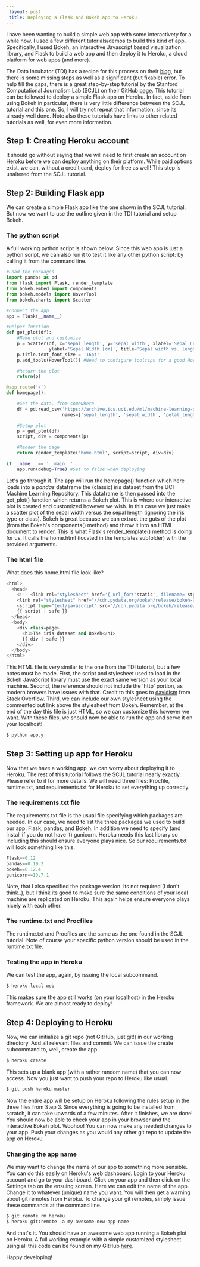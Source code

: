 ```yaml
---
 layout: post
 title: Deploying a Flask and Bokeh app to Heroku
---
```



I have been wanting to build a simple web app with some interactivety for a while now. I used a few different tutorials/demos to build this kind of app. Specifically, I used Bokeh, an interactive Javascript based visualization library, and Flask to build a web app and then deploy it to Heroku, a cloud platform for web apps (and more). 

The Data Incubator (TDI) has a recipe for this process on their [blog](https://blog.thedataincubator.com/2015/09/painlessly-deploying-data-apps-with-bokeh-flask-and-heroku/), but there is some missing steps as well as a significant (but fixable) error. To help fill the gaps, there is a great step-by-step tutorial by the Stanford Computational Journalism Lab (SCJL) on their GitHub [page](https://github.com/datademofun/heroku-basic-flask). This tutorial can be followed to deploy a simple Flask app on Heroku. In fact, aside from using Bokeh in particular, there is very little difference between the SCJL tutorial and this one. So, I will try not repeat that information, since its already well done. Note also these tutorials have links to other related tutorials as well, for even more information. 

## Step 1: Creating Heroku account

It should go without saying that we will need to first create an account on [Heroku](https://www.heroku.com/home) before we can deploy anything on their platform. While paid options exist, we can, without a credit card, deploy 
for free as well! This step is unaltered from the SCJL tutorial.

## Step 2: Building Flask app

We can create a simple Flask app like the one shown in the SCJL tutorial. But now we want to use the outline given in the TDI tutorial and setup Bokeh. 

### The python script

A full working python script is shown below. Since this web app is just a python script, we can also run it to test it like any other python script: by calling it from the command line. 


```python
#Load the packages
import pandas as pd
from flask import Flask, render_template
from bokeh.embed import components 
from bokeh.models import HoverTool
from bokeh.charts import Scatter

#Connect the app
app = Flask(__name__)

#Helper function
def get_plot(df):
    #Make plot and customize
    p = Scatter(df, x='sepal_length', y='sepal_width', xlabel='Sepal Length [cm]', 
                ylabel='Sepal Width [cm]', title='Sepal width vs. length')
    p.title.text_font_size = '16pt'
    p.add_tools(HoverTool()) #Need to configure tooltips for a good HoverTool

    #Return the plot
    return(p)

@app.route('/')
def homepage():

    #Get the data, from somewhere
    df = pd.read_csv('https://archive.ics.uci.edu/ml/machine-learning-databases/iris/iris.data', 
                     names=['sepal_length', 'sepal_width', 'petal_length', 'petal_width', 'class'])

    #Setup plot    
    p = get_plot(df)
    script, div = components(p)

    #Render the page
    return render_template('home.html', script=script, div=div)    

if __name__ == '__main__':
    app.run(debug=True) #Set to false when deploying
```

Let's go through it. The app will run the homepage() function which here loads into a *pandas* dataframe the (classic) iris dataset from the UCI Machine Learning Repository. This dataframe is then passed into the get_plot() function which returns a Bokeh plot. This is where our interactive plot is created and customized however we wish. In this case we just make a scatter plot of the sepal width versus the sepal length (ignoring the iris type or class). Bokeh is great because we can extract the guts of the plot (from the Bokeh's components() method) and throw it into an HTML document to render. This is what Flask's render_template() method is doing for us. It calls the home.html (located in the templates subfolder) with the provided arguments. 

### The html file

What does this home.html file look like?


```python
<html>
  <head>
    <!-- <link rel="stylesheet" href='{ url_for('static', filename='style.css')}' type="text/css" /> -->
    <link rel="stylesheet" href="//cdn.pydata.org/bokeh/release/bokeh-0.12.4.min.css" type="text/css" />
    <script type="text/javascript" src="//cdn.pydata.org/bokeh/release/bokeh-0.12.4.min.js"></script>
    {{ script | safe }}
  </head>
  <body>
    <div class=page>
      <h1>The iris dataset and Bokeh</h1>
      {{ div | safe }}
    </div>
  </body>
</html>
```

This HTML file is very similar to the one from the TDI tutorial, but a few notes must be made. First, the script and stylesheet used to load in the Bokeh JavaScript library must use the exact same version as your local machine. Second, the reference should not include the 'http' portion, as modern browers have issues with that. Credit to this goes to [davidism](https://stackoverflow.com/a/33452391/6477651) from Stack Overflow. Third, we can include our own stylesheet using the commented out link above the stylesheet from Bokeh. Remember, at the end of the day this file is just HTML, so we can customize this however we want. With these files, we should now be able to run the app and serve it on your localhost! 


```python
$ python app.y
```

## Step 3: Setting up app for Heroku

Now that we have a working app, we can worry about deploying it to Heroku. The rest of this tutorial follows the SCJL tutorial nearly exactly. Please refer to it for more details. We will need three files: Procfile, runtime.txt, and requirements.txt for Heroku to set everything up correctly. 

### The requirements.txt file

The requirements.txt file is the usual file specifying which packages are needed. In our case, we need to list the three packages we used to build our app: Flask, pandas, and Bokeh. In addition we need to specify (and install if you do not have it) gunicorn. Heroku needs this last library so including this should ensure everyone plays nice. So our requirements.txt will look something like this.


```python
Flask==0.12
pandas==0.19.2
bokeh==0.12.4
gunicorn==19.7.1
```

Note, that I also specified the package version. Its not required (I don't think..), but I think its good to make sure the same conditions of your local machine are replicated on Heroku. This again helps ensure everyone plays nicely with each other. 

### The runtime.txt and Procfiles

The runtime.txt and Procfiles are the same as the one found in the SCJL tutorial. Note of course your specific python version should be used in the runtime.txt file. 

### Testing the app in Heroku

We can test the app, again, by issuing the local subcommand.


```python
$ heroku local web
```

This makes sure the app still works (on your localhost) in the Heroku framework. We are almost ready to deploy!

## Step 4: Deploying to Heroku

Now, we can initialize a git repo (not GitHub, just git!) in our working directory. Add all relevant files and commit. We can issue the create subcommand to, well, create the app. 


```python
$ heroku create
```

This sets up a blank app (with a rather random name) that you can now access. Now you just want to push your repo to Heroku like usual.


```python
$ git push heroku master
```

Now the entire app will be setup on Heroku following the rules setup in the three files from Step 3. Since everything is going to be installed from scratch, it can take upwards of a few minutes. After it finishes, we are done! You should now be able to check your app in your browser and the interactive Bokeh plot. Woohoo! You can now make any needed changes to your app. Push your changes as you would any other git repo to update the app on Heroku. 

### Changing the app name

We may want to change the name of our app to something more sensible. You can do this easily on Heroku's web dashboard. Login to your Heroku account and go to your dashboard. Click on your app and then click on the Settings tab on the ensuing screen. Here we can edit the name of the app. Change it to whatever (unique) name you want. You will then get a warning about git remotes from Heroku. To change your git remotes, simply issue these commands at the command line. 


```python
$ git remote rm heroku
$ heroku git:remote -a my-awesome-new-app-name
```

And that's it. You should have an awesome web app running a Bokeh plot on Heroku. A full working example with a simple customized stylesheet using all this code can be found on my GitHub [here](https://github.com/pjandir/projects/tree/master/Bokeh-Heroku-Tutorial). 

Happy developing! 

